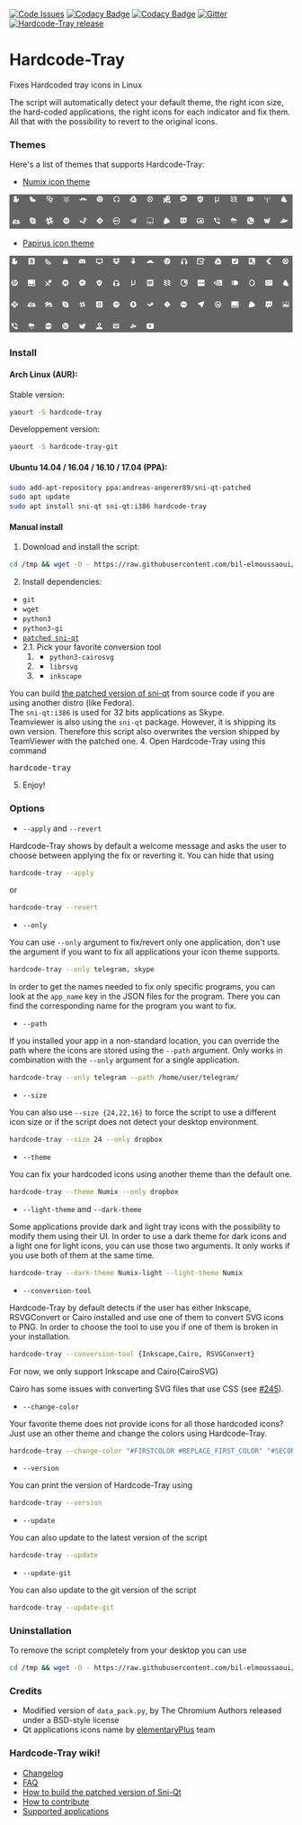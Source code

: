 [![Code Issues](https://www.quantifiedcode.com/api/v1/project/6ebdcd35681d424285ddf9e00e74b6e2/badge.svg)](https://www.quantifiedcode.com/app/project/6ebdcd35681d424285ddf9e00e74b6e2)
[![Codacy Badge](https://api.codacy.com/project/badge/Grade/4d5c0768b874407bb1dcc2f928899ba5)](https://www.codacy.com/app/bil-elmoussaoui/Hardcode-Tray?utm_source=github.com&amp;utm_medium=referral&amp;utm_content=bil-elmoussaoui/Hardcode-Tray&amp;utm_campaign=Badge_Grade)
[![Codacy Badge](https://api.codacy.com/project/badge/Coverage/4d5c0768b874407bb1dcc2f928899ba5)](https://www.codacy.com/app/bil-elmoussaoui/Hardcode-Tray?utm_source=github.com&amp;utm_medium=referral&amp;utm_content=bil-elmoussaoui/Hardcode-Tray&amp;utm_campaign=Badge_Coverage)
[![Gitter](https://img.shields.io/gitter/room/nwjs/nw.js.svg)](https://gitter.im/Hardcode-Tray/Lobby?utm_source=share-link&utm_medium=link&utm_campaign=share-link)
[![Hardcode-Tray
release](https://img.shields.io/badge/release-v3.6.2-blue.svg)](https://github.com/bil-elmoussaoui/Hardcode-Tray/releases)

# Hardcode-Tray

Fixes Hardcoded tray icons in Linux

The script will automatically detect your default theme, the right icon size, the hard-coded applications, the right icons for each indicator and fix them. All that with the possibility to revert to the original icons.

### Themes
Here's a list of themes that supports Hardcode-Tray:
  - [Numix icon theme](https://github.com/numixproject/numix-icon-theme)

 <div align="center"><img src="screenshots/numix.png" alt="Preview" /></div>

  - [Papirus icon theme](https://github.com/PapirusDevelopmentTeam/papirus-icon-theme)

 <div align="center"><img src="screenshots/papirus.png" alt="Preview" /></div>

### Install

#### Arch Linux (AUR):
Stable version:
```bash
yaourt -S hardcode-tray
```
Developpement version:
```bash
yaourt -S hardcode-tray-git
```
#### Ubuntu 14.04 / 16.04 / 16.10 / 17.04 (PPA):
```bash
sudo add-apt-repository ppa:andreas-angerer89/sni-qt-patched
sudo apt update
sudo apt install sni-qt sni-qt:i386 hardcode-tray
```
#### Manual install
  1. Download and install the script:
  ```bash
  cd /tmp && wget -O - https://raw.githubusercontent.com/bil-elmoussaoui/Hardcode-Tray/master/install.sh | bash
  ```

  2. Install dependencies:
   - `git`
   - `wget`
   - `python3`
   - `python3-gi`
   - [`patched sni-qt`](https://launchpad.net/~cybre/+archive/ubuntu/sni-qt-eplus) <br>
   - 2.1. Pick your favorite conversion tool
       1. - `python3-cairosvg`
       2. - `librsvg`
       3. - `inkscape`

  You can build [the patched version of sni-qt](https://github.com/bil-elmoussaoui/Hardcode-Tray/wiki/How-to-build-Sni-qt) from source code if you are using another distro (like Fedora).<br />
  The `sni-qt:i386` is used for 32 bits applications as Skype.<br />
  Teamviewer is also using the `sni-qt` package. However, it is shipping its own version. Therefore this script also overwrites the version shipped by TeamViewer with the patched one.
  4. Open Hardcode-Tray using this command<br/>
  <pre>hardcode-tray</pre>
  5. Enjoy!

### Options
- `--apply` and `--revert`

Hardcode-Tray shows by default a welcome message and asks the user to choose between applying the fix or reverting it. You can hide that using
```bash
hardcode-tray --apply
```
or

```bash
hardcode-tray --revert
```

- `--only`

You can use `--only` argument to fix/revert only one application, don't use the argument if you want to fix all applications your icon theme supports.
```bash
hardcode-tray --only telegram, skype
```

In order to get the names needed to fix only specific programs, you can look at the `app_name` key in the JSON files for the program. There you can find the corresponding name for the program you want to fix.

- `--path`

If you installed your app in a non-standard location, you can override the path where the icons are stored using the `--path` argument. Only works in combination with the `--only` argument for a single application.
```bash
hardcode-tray --only telegram --path /home/user/telegram/
```

- `--size`

You can also use `--size {24,22,16}` to force the script to use a different icon size or if the script does not detect your desktop environment.
```bash
hardcode-tray --size 24 --only dropbox
```

- `--theme`

You can fix your hardcoded icons using another theme than the default one.
```bash
hardcode-tray --theme Numix --only dropbox
```

- `--light-theme` and `--dark-theme`

Some applications provide dark and light tray icons with the possibility to modify them using their UI. In order to use a dark theme for dark icons and a light one for light icons, you can use those two arguments. It only works if you use both of them at the same time.
```bash
hardcode-tray --dark-theme Numix-light --light-theme Numix
```

- `--conversion-tool`

Hardcode-Tray by default detects if the user has either Inkscape, RSVGConvert or Cairo installed and use one of them to convert SVG icons to PNG. In order to choose the tool to use you if one of them is broken in your installation.
```bash
hardcode-tray --conversion-tool {Inkscape,Cairo, RSVGConvert}
```
For now, we only support Inkscape and Cairo(CairoSVG)

Cairo has some issues with converting SVG files that use CSS (see [#245](https://github.com/bil-elmoussaoui/Hardcode-Tray/issues/245)).

- `--change-color`

Your favorite theme does not provide icons for all those hardcoded icons? Just use an other theme and change the colors using Hardcode-Tray.
```bash
hardcode-tray --change-color "#FIRSTCOLOR #REPLACE_FIRST_COLOR" "#SECONDCOLOR #REPLACE_SECOND_COLOR"...
```

- `--version`

You can print the version of Hardcode-Tray using
```bash
hardcode-tray --version
```

- `--update`

You can also update to the latest version of the script
```bash
hardcode-tray --update
```

- `--update-git`

You can also update to the git version of the script
```bash
hardcode-tray --update-git
```

### Uninstallation
To remove the script completely from your desktop you can use
```bash
cd /tmp && wget -O - https://raw.githubusercontent.com/bil-elmoussaoui/Hardcode-Tray/master/uninstall.sh | bash
```

### Credits
- Modified version of `data_pack.py`, by The Chromium Authors released under a BSD-style license
- Qt applications icons name by [elementaryPlus](https://github.com/mank319/elementaryPlus) team

### Hardcode-Tray wiki!
- [Changelog](https://github.com/bil-elmoussaoui/Hardcode-Tray/wiki/Changelog)
- [FAQ](https://github.com/bil-elmoussaoui/Hardcode-Tray/wiki/FAQ)
- [How to build the patched version of Sni-Qt](https://github.com/bil-elmoussaoui/Hardcode-Tray/wiki/How-to-build-sni-qt)
- [How to contribute](https://github.com/bil-elmoussaoui/Hardcode-Tray/wiki/How-to-contribute)
- [Supported applications](https://github.com/bil-elmoussaoui/Hardcode-Tray/wiki/Supported-applications)
